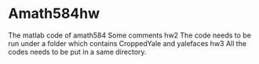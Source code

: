 # Amath584hw

The matlab code of amath584
Some comments
hw2
The code needs to be run under a folder which contains CroppedYale and yalefaces
hw3
All the codes needs to be put in a same directory.
